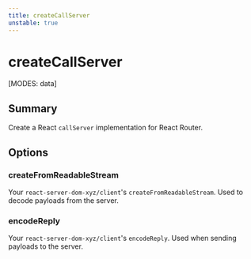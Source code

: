 ```yaml
---
title: createCallServer
unstable: true
---
```


# createCallServer

[MODES: data]

## Summary

Create a React `callServer` implementation for React Router.

## Options

### createFromReadableStream

Your `react-server-dom-xyz/client`'s `createFromReadableStream`. Used to decode payloads from the server.

### encodeReply

Your `react-server-dom-xyz/client`'s `encodeReply`. Used when sending payloads to the server.
